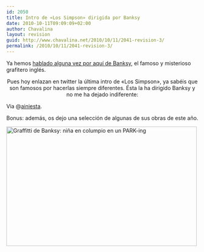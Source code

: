 ```yaml
---
id: 2050
title: Intro de «Los Simpson» dirigida por Banksy
date: 2010-10-11T09:09:09+02:00
author: Chavalina
layout: revision
guid: http://www.chavalina.net/2010/10/11/2041-revision-3/
permalink: /2010/10/11/2041-revision-3/
---
```

Ya hemos [hablado alguna vez por aquí de Banksy](http://www.chavalina.net/2005/06/25/post-502/), el famoso y misterioso grafitero inglés.

<p style="text-align: center;">
  Pues hoy enlazan en twitter la última intro de «Los Simpson», ya sabéis que son famosos por hacerlas siempre diferentes. Ésta la ha dirigido Banksy y no me ha dejado indiferente:
</p>

<p style="text-align: center;">
</p>

<p style="text-align: left;">
  Via @<a href="http://twitter.com/ainiesta/status/27012287918">ainiesta</a>.
</p>

Bonus: además, os dejo una selección de algunas de sus obras de este año.

<img class="aligncenter size-large wp-image-2048" title="BanksyTop1020105" src="http://www.chavalina.net/imagenes/2010/10/BanksyTop1020105-500x314.jpg" alt="Graffitti de Banksy: niña en columpio en un PARK-ing" width="500" height="314" srcset="http://www.chavalina.net/imagenes/2010/10/BanksyTop1020105-500x314.jpg 500w, http://www.chavalina.net/imagenes/2010/10/BanksyTop1020105-300x188.jpg 300w, http://www.chavalina.net/imagenes/2010/10/BanksyTop1020105.jpg 721w" sizes="(max-width: 500px) 100vw, 500px" />